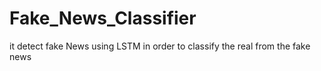 # Fake_News_Classifier
it detect fake News using LSTM in order to classify the real from the fake news
